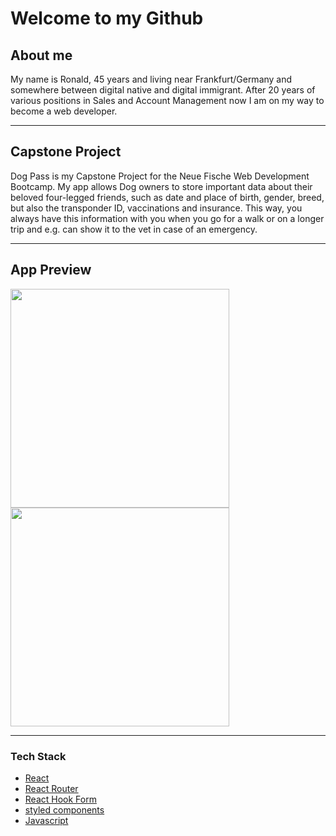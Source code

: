 # Welcome to my Github

## About me

My name is Ronald, 45 years and living near Frankfurt/Germany and somewhere between digital native and digital immigrant. After 20 years of various positions in Sales and Account Management now I am on my way to become a web developer.

---

## Capstone Project

Dog Pass is my Capstone Project for the Neue Fische Web Development Bootcamp. My app allows Dog owners to store important data about their beloved four-legged friends, such as date and place of birth, gender, breed, but also the transponder ID, vaccinations and insurance. This way, you always have this information with you when you go for a walk or on a longer trip and e.g. can show it to the vet in case of an emergency.

---

## App Preview

<img src="https://github.com/RonnySteady/dogpass/assets/130970897/3fbefaa1-927d-4adc-a53f-2cbea0d404b9" style="width: 350px; height: auto;">
<img src="https://github.com/RonnySteady/dogpass/assets/130970897/b876bdf7-b3fa-435f-9692-7b2fde6af4b1" style="width: 350px; height: auto;">

---
### Tech Stack

- [React](https://reactjs.org/)
- [React Router](https://reactrouter.com/)
- [React Hook Form](https://react-hook-form.com/)
- [styled components](https://styled-components.com/)
- [Javascript](https://developer.mozilla.org/en-US/docs/Web/JavaScript#tutorials)


